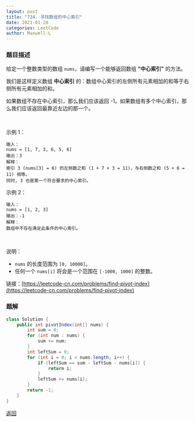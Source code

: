 ```yaml
---
layout: post
title: "724. 寻找数组的中心索引"
date: 2021-01-28
categories: LeetCode
author: Maxwell-L
---
```


### **题目描述**
给定一个整数类型的数组 `nums`，请编写一个能够返回数组 **“中心索引”** 的方法。

我们是这样定义数组 **中心索引** 的：数组中心索引的左侧所有元素相加的和等于右侧所有元素相加的和。

如果数组不存在中心索引，那么我们应该返回 -1。如果数组有多个中心索引，那么我们应该返回最靠近左边的那一个。

 

示例 1：
```
输入：
nums = [1, 7, 3, 6, 5, 6]
输出：3
解释：
索引 3 (nums[3] = 6) 的左侧数之和 (1 + 7 + 3 = 11)，与右侧数之和 (5 + 6 = 11) 相等。
同时, 3 也是第一个符合要求的中心索引。
```
示例 2：
```
输入：
nums = [1, 2, 3]
输出：-1
解释：
数组中不存在满足此条件的中心索引。
```
 

说明：
* `nums` 的长度范围为 `[0, 10000]`。
* 任何一个 `nums[i]` 将会是一个范围在 `[-1000, 1000]` 的整数。


链接：[https://leetcode-cn.com/problems/find-pivot-index](https://leetcode-cn.com/problems/find-pivot-index)


### **题解**
``` java
class Solution {
    public int pivotIndex(int[] nums) {
        int sum = 0;
        for (int num : nums) {
            sum += num;
        }
        int leftSum = 0;
        for (int i = 0; i < nums.length; i++) {
            if (leftSum == sum - leftSum - nums[i]) {
                return i;
            }
            leftSum += nums[i];
        }
        return -1;
    }
}
```


[返回](https://maxwell-blog.cn/leetcode/2020/10/08/leetcode.html)